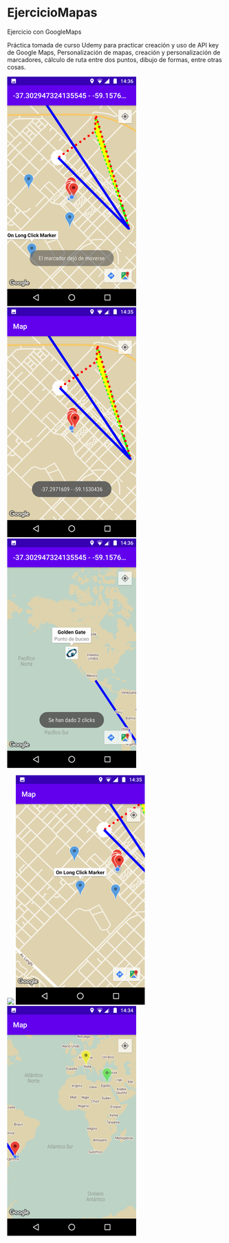 # EjercicioMapas
Ejercicio con GoogleMaps

Práctica tomada de curso Udemy para practicar creación y uso de API key de Google Maps, Personalización de mapas, creación y personalización de marcadores, cálculo de ruta entre dos puntos, dibujo de formas, entre otras cosas.


<img src="Arrastre de marcador.png" width="300">  <img src="Dibujo de formas.png" width="300">    <img src="Evento OnClick y Snippet.png" width="300">





<img src="Marca línea entre dos puntos.png" width="300">   <img src="Marcador OnLongClick.png" width="300">   <img src="Marcadores Pisa y Giza.png" width="300">

